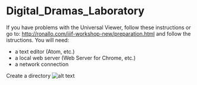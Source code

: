 # Digital_Dramas_Laboratory

If you have problems with the Universal Viewer, follow these instructions or go to: http://ronallo.com/iiif-workshop-new/preparation.html and follow the istructions.
You will need:
- a text editor (Atom, etc.)
- a local web server (Web Server for Chrome, etc.)
- a network connection

Create a directory 
![alt text](https://github.com/[username]/[reponame]/blob/[branch]/image.jpg?raw=true)

